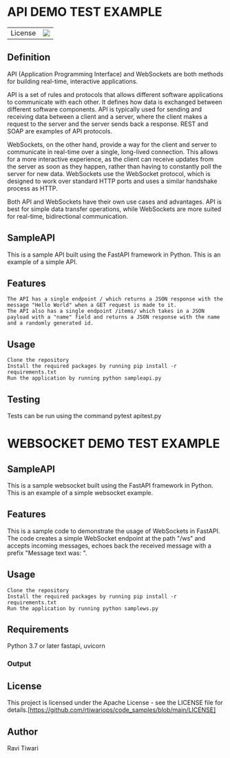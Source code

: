 # API DEMO TEST EXAMPLE

<table>
<tr>
        <td>License</td>
        <td>
            <a href="https://opensource.org/licenses/MIT"/>
            <img src="https://img.shields.io/badge/License-MIT-yellow.svg"/>
        </td>
    </tr>
</table>

## Definition

API (Application Programming Interface) and WebSockets are both methods for building real-time, interactive applications.

API is a set of rules and protocols that allows different software applications to communicate with each other. It defines how data is exchanged between different software components. API is typically used for sending and receiving data between a client and a server, where the client makes a request to the server and the server sends back a response. REST and SOAP are examples of API protocols.

WebSockets, on the other hand, provide a way for the client and server to communicate in real-time over a single, long-lived connection. This allows for a more interactive experience, as the client can receive updates from the server as soon as they happen, rather than having to constantly poll the server for new data. WebSockets use the WebSocket protocol, which is designed to work over standard HTTP ports and uses a similar handshake process as HTTP.

Both API and WebSockets have their own use cases and advantages. API is best for simple data transfer operations, while WebSockets are more suited for real-time, bidirectional communication.

## SampleAPI

This is a sample API built using the FastAPI framework in Python. This is an example of a simple API.

## Features

    The API has a single endpoint / which returns a JSON response with the message "Hello World" when a GET request is made to it.
    The API also has a single endpoint /items/ which takes in a JSON payload with a "name" field and returns a JSON response with the name and a randomly generated id.

## Usage

    Clone the repository
    Install the required packages by running pip install -r requirements.txt
    Run the application by running python sampleapi.py

## Testing

Tests can be run using the command pytest apitest.py

# WEBSOCKET DEMO TEST EXAMPLE

## SampleAPI

This is a sample websocket built using the FastAPI framework in Python. This is an example of a simple websocket example.

## Features

This is a sample code to demonstrate the usage of WebSockets in FastAPI. The code creates a simple WebSocket endpoint at the path "/ws" and accepts incoming messages, echoes back the received message with a prefix "Message text was: ".

## Usage

    Clone the repository
    Install the required packages by running pip install -r requirements.txt
    Run the application by running python samplews.py

## Requirements

Python 3.7 or later
fastapi, uvicorn

### Output

## License

This project is licensed under the Apache License - see the LICENSE file for details.[https://github.com/rtiwariops/code_samples/blob/main/LICENSE]

## Author

Ravi Tiwari
